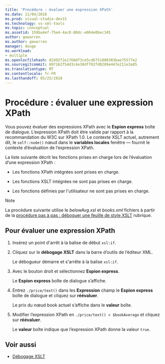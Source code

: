 ```yaml
---
title: 'Procédure : évaluer une expression XPath'
ms.date: 11/04/2016
ms.prod: visual-studio-dev15
ms.technology: vs-xml-tools
ms.topic: conceptual
ms.assetid: 159ba4ef-75e4-4ac8-80dc-e064e0bec345
author: gewarren
ms.author: gewarren
manager: douge
ms.workload:
- multiple
ms.openlocfilehash: 02492f2e1760df3ce5cd6751808303bae75577e2
ms.sourcegitcommit: 697162f54d3c4e30df702fd0289e447e211e3a85
ms.translationtype: MT
ms.contentlocale: fr-FR
ms.lasthandoff: 05/25/2018
---
```

# <a name="how-to-evaluate-an-xpath-expression"></a>Procédure : évaluer une expression XPath

Vous pouvez évaluer des expressions XPath avec le **Espion express** boîte de dialogue. L’expression XPath doit être valide par rapport à la recommandation du W3C sur XPath 1.0. Le contexte XSLT actuel, autrement dit, le `self::node()` nœud dans le **variables locales** fenêtre — fournit le contexte d’évaluation de l’expression XPath.

 La liste suivante décrit les fonctions prises en charge lors de l’évaluation d’une expression XPath :

-   Les fonctions XPath intégrées sont prises en charge.

-   Les fonctions XSLT intégrées ne sont pas prises en charge.

-   Les fonctions définies par l'utilisateur ne sont pas prises en charge.

> [!NOTE]
> La procédure suivante utilise le *belowAvg.xsl* et *books.xml* fichiers à partir de la [procédure pas à pas : déboguer une feuille de style XSLT](../xml-tools/walkthrough-debug-an-xslt-style-sheet.md) rubrique.

## <a name="to-evaluate-an-xpath-expression"></a>Pour évaluer une expression XPath

1.  Insérez un point d'arrêt à la balise de début `xsl:if`.

2.  Cliquez sur le **débogage XSLT** dans la barre d’outils de l’éditeur XML.

     Le débogueur démarre et s'arrête à la balise `xsl:if`.

3.  Avec le bouton droit et sélectionnez **Espion express**.

     Le **Espion express** boîte de dialogue s’affiche.

4.  Entrez `./price/text()` dans les **Expression** champ le **Espion express** boîte de dialogue et cliquez sur **réévaluer**.

     Le prix du nœud book actuel s’affiche dans le **valeur** boîte.

5.  Modifier l’expression XPath en `./price/text() < $bookAverage` et cliquez sur **réévaluer**.

     Le **valeur** boîte indique que l’expression XPath donne la valeur `true`.

## <a name="see-also"></a>Voir aussi

- [Débogage XSLT](../xml-tools/debugging-xslt.md)